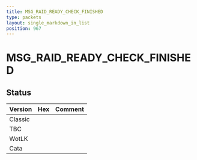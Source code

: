 ```yaml
---
title: MSG_RAID_READY_CHECK_FINISHED
type: packets
layout: single_markdown_in_list
position: 967
---
```


# MSG_RAID_READY_CHECK_FINISHED

## Status

Version | Hex | Comment
---------- | ---------- | ---------- 
Classic |  |  
TBC |  |  
WotLK |  |  
Cata |  |  

